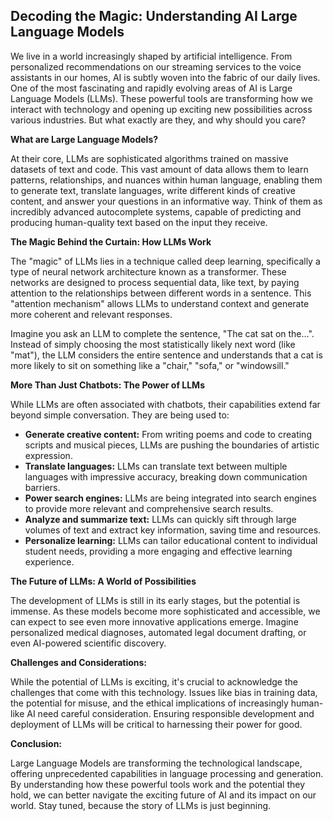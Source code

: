 ## Decoding the Magic: Understanding AI Large Language Models

We live in a world increasingly shaped by artificial intelligence. From personalized recommendations on our streaming services to the voice assistants in our homes, AI is subtly woven into the fabric of our daily lives. One of the most fascinating and rapidly evolving areas of AI is Large Language Models (LLMs). These powerful tools are transforming how we interact with technology and opening up exciting new possibilities across various industries.  But what exactly are they, and why should you care?

**What are Large Language Models?**

At their core, LLMs are sophisticated algorithms trained on massive datasets of text and code. This vast amount of data allows them to learn patterns, relationships, and nuances within human language, enabling them to generate text, translate languages, write different kinds of creative content, and answer your questions in an informative way. Think of them as incredibly advanced autocomplete systems, capable of predicting and producing human-quality text based on the input they receive.

**The Magic Behind the Curtain: How LLMs Work**

The "magic" of LLMs lies in a technique called deep learning, specifically a type of neural network architecture known as a transformer. These networks are designed to process sequential data, like text, by paying attention to the relationships between different words in a sentence. This "attention mechanism" allows LLMs to understand context and generate more coherent and relevant responses.

Imagine you ask an LLM to complete the sentence, "The cat sat on the…".  Instead of simply choosing the most statistically likely next word (like "mat"), the LLM considers the entire sentence and understands that a cat is more likely to sit on something like a "chair," "sofa," or "windowsill."

**More Than Just Chatbots: The Power of LLMs**

While LLMs are often associated with chatbots, their capabilities extend far beyond simple conversation. They are being used to:

* **Generate creative content:** From writing poems and code to creating scripts and musical pieces, LLMs are pushing the boundaries of artistic expression.
* **Translate languages:** LLMs can translate text between multiple languages with impressive accuracy, breaking down communication barriers.
* **Power search engines:** LLMs are being integrated into search engines to provide more relevant and comprehensive search results.
* **Analyze and summarize text:**  LLMs can quickly sift through large volumes of text and extract key information, saving time and resources.
* **Personalize learning:** LLMs can tailor educational content to individual student needs, providing a more engaging and effective learning experience.

**The Future of LLMs: A World of Possibilities**

The development of LLMs is still in its early stages, but the potential is immense.  As these models become more sophisticated and accessible, we can expect to see even more innovative applications emerge.  Imagine personalized medical diagnoses, automated legal document drafting, or even AI-powered scientific discovery.

**Challenges and Considerations:**

While the potential of LLMs is exciting, it's crucial to acknowledge the challenges that come with this technology.  Issues like bias in training data, the potential for misuse, and the ethical implications of increasingly human-like AI need careful consideration.  Ensuring responsible development and deployment of LLMs will be critical to harnessing their power for good.

**Conclusion:**

Large Language Models are transforming the technological landscape, offering unprecedented capabilities in language processing and generation.  By understanding how these powerful tools work and the potential they hold, we can better navigate the exciting future of AI and its impact on our world.  Stay tuned, because the story of LLMs is just beginning.